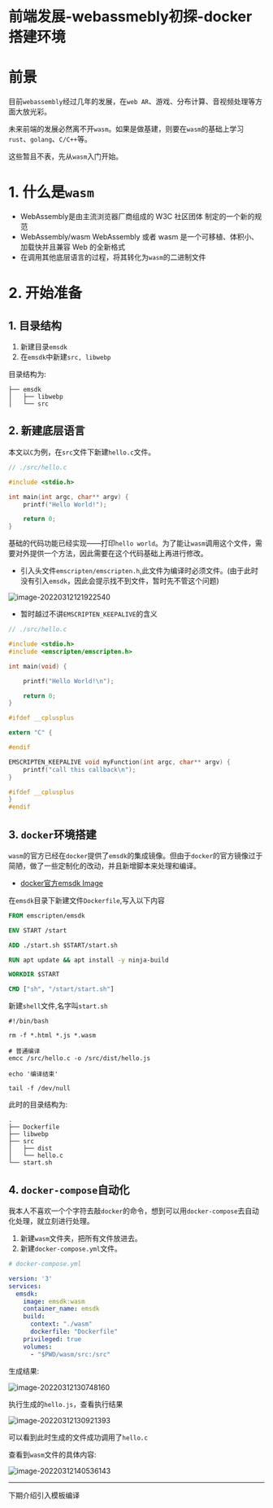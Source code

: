# 前端发展-webassmebly初探-docker搭建环境



# 前景

目前`webassembly`经过几年的发展，在`web AR`、游戏、分布计算、音视频处理等方面大放光彩。

未来前端的发展必然离不开`wasm`。如果是做基建，则要在`wasm`的基础上学习`rust`、`golang`、`C/C++`等。

这些暂且不表，先从`wasm`入门开始。



# 1. 什么是`wasm`

- WebAssembly是由主流浏览器厂商组成的 W3C 社区团体 制定的一个新的规范
- WebAssembly/wasm WebAssembly 或者 wasm 是一个可移植、体积小、加载快并且兼容 Web 的全新格式
- 在调用其他底层语言的过程，将其转化为`wasm`的二进制文件



# 2. 开始准备

## 1. 目录结构

1. 新建目录`emsdk`
2. 在`emsdk`中新建`src, libwebp`

目录结构为:

```shell
├── emsdk
│   ├── libwebp
│   └── src
```

## 2. 新建底层语言

本文以`C`为例，在`src`文件下新建`hello.c`文件。

```c
// ./src/hello.c

#include <stdio.h>

int main(int argc, char** argv) {
    printf("Hello World!");

    return 0;
}
```

基础的代码功能已经实现——打印`hello world`。为了能让`wasm`调用这个文件，需要对外提供一个方法，因此需要在这个代码基础上再进行修改。

- 引入头文件`emscripten/emscripten.h`,此文件为编译时必须文件。(由于此时没有引入`emsdk`，因此会提示找不到文件，暂时先不管这个问题)

![image-20220312121922540](./webassmebly初探-docker搭建环境.assets/image-20220312121922540.png)

- 暂时越过不讲`EMSCRIPTEN_KEEPALIVE`的含义

```C
// ./src/hello.c

#include <stdio.h>
#include <emscripten/emscripten.h>

int main(void) {

    printf("Hello World!\n");

    return 0;
}

#ifdef __cplusplus

extern "C" {

#endif

EMSCRIPTEN_KEEPALIVE void myFunction(int argc, char** argv) {
    printf("call this callback\n");
}

#ifdef __cplusplus
}
#endif

```

## 3. `docker`环境搭建

`wasm`的官方已经在`docker`提供了`emsdk`的集成镜像。但由于`docker`的官方镜像过于简陋，做了一些定制化的改动，并且新增脚本来处理和编译。

- [docker官方emsdk Image](https://hub.docker.com/r/emscripten/emsdk)

在`emsdk`目录下新建文件`Dockerfile`,写入以下内容

```dockerfile
FROM emscripten/emsdk

ENV START /start

ADD ./start.sh $START/start.sh

RUN apt update && apt install -y ninja-build

WORKDIR $START

CMD ["sh", "/start/start.sh"]
```

新建`shell`文件,名字叫`start.sh`

```shell
#!/bin/bash

rm -f *.html *.js *.wasm

# 普通编译
emcc /src/hello.c -o /src/dist/hello.js

echo '编译结束'

tail -f /dev/null
```

此时的目录结构为:

```shell
.
├── Dockerfile
├── libwebp
├── src
│   ├── dist
│   └── hello.c
└── start.sh
```

## 4. `docker-compose`自动化

我本人不喜欢一个个字符去敲`docker`的命令，想到可以用`docker-compose`去自动化处理，就立刻进行处理。

1. 新建`wasm`文件夹，把所有文件放进去。
2. 新建`docker-compose.yml`文件。

```yml
# docker-compose.yml

version: '3'
services:
  emsdk:
    image: emsdk:wasm
    container_name: emsdk
    build:
      context: "./wasm"
      dockerfile: "Dockerfile"
    privileged: true
    volumes:
      - "$PWD/wasm/src:/src"

```

生成结果:

![image-20220312130748160](./webassmebly初探-docker搭建环境.assets/image-20220312130748160.png)

执行生成的`hello.js`，查看执行结果

![image-20220312130921393](./webassmebly初探-docker搭建环境.assets/image-20220312130921393.png)

可以看到此时生成的文件成功调用了`hello.c`

查看到`wasm`文件的具体内容:

![image-20220312140536143](./webassmebly初探-docker搭建环境.assets/image-20220312140536143.png)



---

下期介绍引入模板编译
